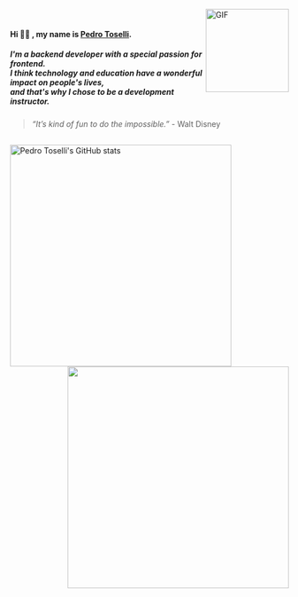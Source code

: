 <img align="right" alt="GIF" src="https://media.giphy.com/media/KzJkzjggfGN5Py6nkT/giphy.gif" width="150px" height="150px" > <br>

#### Hi 👋🏼 , my name is [Pedro Toselli](https://github.com/phtoselli).

##### I'm a backend developer with a special passion for frontend. </br> I think technology and education have a wonderful impact on people's lives, </br> and that's why I chose to be a development instructor.

> *“It’s kind of fun to do the impossible.”* - Walt Disney

##

<a href="http://www.github.com/Pedro-Toselli">
  <img src="https://github-readme-stats.vercel.app/api?username=Pedro-Toselli&show_icons=true&hide=&count_private=true&title_color=1E90FF&text_color=gray&icon_color=1E90FF&bg_color=FFFFFF00&hide_border=true&show_icons=true" alt="Pedro Toselli's GitHub stats" width="400px" align="left"/>
</a>

<a href="http://www.github.com/phtoselli">
  <img src="https://github-readme-streak-stats.herokuapp.com/?user=phtoselli&stroke=ffffff&background=FFFFFF00&ring=orange&fire=orange&currStreakNum=gray&currStreakLabel=orange&sideNums=gray&sideLabels=gray&dates=gray&hide_border=true" width="400px" align="right"/>
</a>

